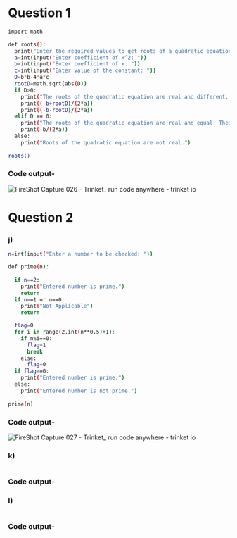 # Question 1

```bash
import math

def roots():
  print("Enter the required values to get roots of a quadratic equation.")
  a=int(input("Enter coefficient of x^2: "))
  b=int(input("Enter coefficient of x: "))
  c=int(input("Enter value of the constant: "))
  D=b*b-4*a*c
  rootD=math.sqrt(abs(D))
  if D>0:
    print("The roots of the quadratic equation are real and different. They are:")
    print((-b+rootD)/(2*a))
    print((-b-rootD)/(2*a))
  elif D == 0:
    print("The roots of the quadratic equation are real and equal. Their value is:")
    print(-b/(2*a))
  else:
    print("Roots of the quadratic equation are not real.")
    
roots()
```
### Code output-
![FireShot Capture 026 - Trinket_ run code anywhere - trinket io](https://github.com/user-attachments/assets/353b1cd1-c0b7-4650-94f2-cb4e57501648)

# Question 2

### j)
```bash
n=int(input("Enter a number to be checked: "))

def prime(n):
  
  if n==2:
    print("Entered number is prime.")
    return
  if n==1 or n==0:
    print("Not Applicable")
    return

  flag=0
  for i in range(2,int(n**0.5)+1):
    if n%i==0:
      flag=1
      break
    else:
      flag=0
  if flag==0:
    print("Entered number is prime.")
  else:
    print("Entered number is not prime.")
    
prime(n)
```
### Code output-
![FireShot Capture 027 - Trinket_ run code anywhere - trinket io](https://github.com/user-attachments/assets/7f1578ea-a8e7-4d93-81af-d2f6fa18ddcd)

### k)
```bash

```
### Code output-

### l)
```bash

```
### Code output-


